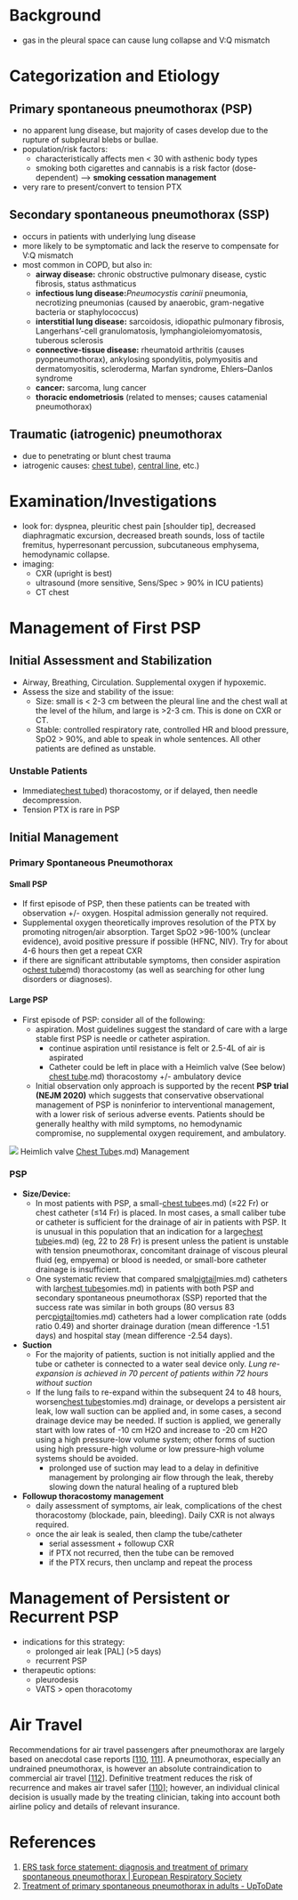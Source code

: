 # Background
- gas in the pleural space can cause lung collapse and V:Q mismatch

# Categorization and Etiology
## Primary spontaneous pneumothorax (PSP)
- no apparent lung disease, but majority of cases develop due to the rupture of subpleural blebs or bullae.
- population/risk factors:
	- characteristically affects men < 30 with asthenic body types
	- smoking both cigarettes and cannabis is a risk factor (dose-dependent) --> **smoking cessation management**
- very rare to present/convert to tension PTX

## Secondary spontaneous pneumothorax (SSP)
- occurs in patients with underlying lung disease
- more likely to be symptomatic and lack the reserve to compensate for V:Q mismatch
- most common in COPD, but also in:
	-  **airway disease:** chronic obstructive pulmonary disease, cystic fibrosis, status asthmaticus
	-   **infectious lung disease:**_Pneumocystis carinii_ pneumonia, necrotizing pneumonias (caused by anaerobic, gram-negative bacteria or staphylococcus)
	-   **interstitial lung disease:** sarcoidosis, idiopathic pulmonary fibrosis, Langerhans’-cell granulomatosis, lymphangioleiomyomatosis, tuberous sclerosis
	-   **connective-tissue disease:** rheumatoid arthritis (causes pyopneumothorax), ankylosing spondylitis, polymyositis and dermatomyositis, scleroderma, Marfan syndrome, Ehlers–Danlos syndrome
	-   **cancer:** sarcoma, lung cancer
	-   **thoracic endometriosis** (related to menses; causes catamenial pneumothorax)

## Traumatic (iatrogenic) pneumothorax
- due to penetrating or blunt chest trauma
- iatrogenic causes: [chest tube](../../Critical%20Care/Procedures/Thoracostomies.md)), [central line](../../Critical%20Care/Procedures/Central%20Lines.md), etc.)

# Examination/Investigations
- look for: dyspnea, pleuritic chest pain [shoulder tip], decreased diaphragmatic excursion, decreased breath sounds, loss of tactile fremitus, hyperresonant percussion, subcutaneous emphysema, hemodynamic collapse.
- imaging:
	- CXR (upright is best)
	- ultrasound (more sensitive, Sens/Spec > 90% in ICU patients)
	- CT chest

# Management of First PSP
## Initial Assessment and Stabilization
- Airway, Breathing, Circulation. Supplemental oxygen if hypoxemic.
- Assess the size and stability of the issue:
	- Size: small is < 2-3 cm between the pleural line and the chest wall at the level of the hilum, and large is >2-3 cm. This is done on CXR or CT.
	- Stable: controlled respiratory rate, controlled HR and blood pressure, SpO2 > 90%, and able to speak in whole sentences. All other patients are defined as unstable.

### Unstable Patients
- Immediate[chest tube](../../Critical%20Care/Procedures/Thoracostomies.md)d) thoracostomy, or if delayed, then needle decompression.
- Tension PTX is rare in PSP

## Initial Management 
### Primary Spontaneous Pneumothorax
#### Small PSP
- If first episode of PSP, then these patients can be treated with observation +/- oxygen. Hospital admission generally not required.
- Supplemental oxygen theoretically improves resolution of the PTX by promoting nitrogen/air absorption. Target SpO2 >96-100% (unclear evidence), avoid positive pressure if possible (HFNC, NIV). Try for about 4-6 hours then get a repeat CXR 
- if there are significant attributable symptoms, then consider aspiration o[chest tube](../../Critical%20Care/Procedures/Thoracostomies.md)md) thoracostomy (as well as searching for other lung disorders or diagnoses).

#### Large PSP
- First episode of PSP: consider all of the following:
	- aspiration. Most guidelines suggest the standard of care with a large stable first PSP is needle or catheter aspiration.
		- continue aspiration until resistance is felt or 2.5-4L of air is aspirated
		- Catheter could be left in place with a Heimlich valve (See below)
[chest tube](../../Critical%20Care/Procedures/Thoracostomies.md).md) thoracostomy +/- ambulatory device
	- Initial observation only approach is supported by the recent **PSP trial (NEJM 2020)** which suggests that conservative observational management of PSP is noninferior to interventional management, with a lower risk of serious adverse events. Patients should be generally healthy with mild symptoms, no hemodynamic compromise, no supplemental oxygen requirement, and ambulatory.

![](_attachments/Heimlichvalve.jpg)
Heimlich valve
[Chest Tube](../../Critical%20Care/Procedures/Thoracostomies.md)s.md) Management
### PSP
- **Size/Device:**
	- In most patients with PSP, a small-[chest tube](../../Critical%20Care/Procedures/Thoracostomies.md)es.md) (≤22 Fr) or chest catheter (≤14 Fr) is placed. In most cases, a small caliber tube or catheter is sufficient for the drainage of air in patients with PSP. It is unusual in this population that an indication for a large[chest tube](../../Critical%20Care/Procedures/Thoracostomies.md)ies.md) (eg, 22 to 28 Fr) is present unless the patient is unstable with tension pneumothorax, concomitant drainage of viscous pleural fluid (eg, empyema) or blood is needed, or small-bore catheter drainage is insufficient.
	- One systematic review that compared smal[pigtail](../../Critical%20Care/Procedures/Thoracostomies.md)mies.md) catheters with lar[chest tubes](../../Critical%20Care/Procedures/Thoracostomies.md)omies.md) in patients with both PSP and secondary spontaneous pneumothorax (SSP) reported that the success rate was similar in both groups (80 versus 83 perc[pigtail](../../Critical%20Care/Procedures/Thoracostomies.md)tomies.md) catheters had a lower complication rate (odds ratio 0.49) and shorter drainage duration (mean difference -1.51 days) and hospital stay (mean difference -2.54 days).
- **Suction**
	- For the majority of patients, suction is not initially applied and the tube or catheter is connected to a water seal device only. *Lung re-expansion is achieved in 70 percent of patients within 72 hours without suction*
	- If the lung fails to re-expand within the subsequent 24 to 48 hours, worsen[chest tube](../../Critical%20Care/Procedures/Thoracostomies.md)stomies.md) drainage, or develops a persistent air leak, low wall suction can be applied and, in some cases, a second drainage device may be needed. If suction is applied, we generally start with low rates of -10 cm H2O and increase to -20 cm H2O using a high pressure-low volume system; other forms of suction using high pressure-high volume or low pressure-high volume systems should be avoided.
		- prolonged use of suction may lead to a delay in definitive management by prolonging air flow through the leak, thereby slowing down the natural healing of a ruptured bleb
- **Followup thoracostomy management**
	- daily assessment of symptoms, air leak, complications of the chest thoracostomy (blockade, pain, bleeding). Daily CXR is not always required.
	- once the air leak is sealed, then clamp the tube/catheter
		- serial assessment + followup CXR
		- if PTX not recurred, then the tube can be removed
		- if the PTX recurs, then unclamp and repeat the process

# Management of Persistent or Recurrent PSP
- indications for this strategy:
	- prolonged air leak [PAL] (>5 days)
	- recurrent PSP
- therapeutic options:
	- pleurodesis
	- VATS > open thoracotomy

# Air Travel
Recommendations for air travel passengers after pneumothorax are largely based on anecdotal case reports [[110](https://erj.ersjournals.com/content/46/2/321#ref-110), [111](https://erj.ersjournals.com/content/46/2/321#ref-111)]. A pneumothorax, especially an undrained pneumothorax, is however an absolute contraindication to commercial air travel [[112](https://erj.ersjournals.com/content/46/2/321#ref-112)]. Definitive treatment reduces the risk of recurrence and makes air travel safer [[110](https://erj.ersjournals.com/content/46/2/321#ref-110)]; however, an individual clinical decision is usually made by the treating clinician, taking into account both airline policy and details of relevant insurance.

# References
1. [ERS task force statement: diagnosis and treatment of primary spontaneous pneumothorax | European Respiratory Society](https://erj.ersjournals.com/content/46/2/321)
2. [Treatment of primary spontaneous pneumothorax in adults - UpToDate](https://www.uptodate.com/contents/treatment-of-primary-spontaneous-pneumothorax-in-adults)
